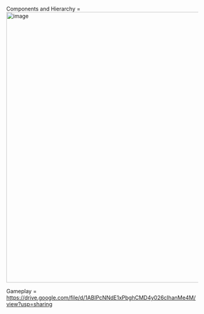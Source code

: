 Components and Hierarchy = <img width="1049" height="710" alt="image" src="https://github.com/user-attachments/assets/f10f3826-4f49-4489-83ec-45206b0dd2fa" />

Gameplay = https://drive.google.com/file/d/1ABIPcNNdE1xPbghCMD4y026cIhanMe4M/view?usp=sharing
